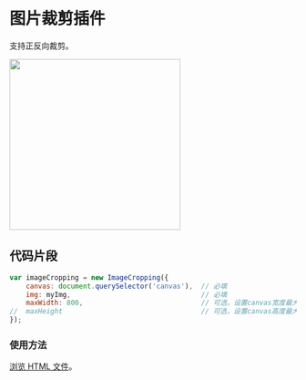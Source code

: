 # 图片裁剪插件

支持正反向裁剪。

<img src="./readmeImg/picture.jpg" width="300" />
<br/>

## 代码片段

```js
var imageCropping = new ImageCropping({
    canvas: document.querySelector('canvas'),  // 必填
    img: myImg,                                // 必填
    maxWidth: 800,                             // 可选，设置canvas宽度最大值
//  maxHeight                                  // 可选，设置canvas高度最大值
});
```

### 使用方法

[浏览 HTML 文件](https://github.com/aloneqi/imageCropping/blob/master/index.html)。
